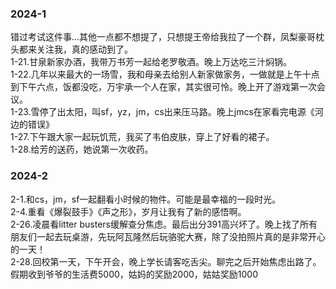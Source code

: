 ### 2024-1
错过考试这件事...其他一点都不想提了，只想提王帝给我拉了一个群，凤梨豪哥枕头都来关注我，真的感动到了。  
1-21.甘泉新家办酒，我带万书芳一起给老罗敬酒。晚上万达吃三汁焖锅。  
1-22.几年以来最大的一场雪，我和母亲去给别人新家做家务，一做就是上午十点到下午六点，饭都没吃，万宇承一个人在家，其实很可怜。晚上开了游戏第一次会议。  
1-23.雪停了出太阳，叫sf，yz，jm，cs出来压马路。晚上jmcs在家看完电源《河边的错误》  
1-27.下午跟大家一起玩饥荒，我买了韦伯皮肤，穿上了好看的裙子。  
1-28.给芳的送药，她说第一次收药。  
### 2024-2
2-1.和cs，jm，sf一起翻看小时候的物件。可能是最幸福的一段时光。  
2-4.重看《爆裂鼓手》《声之形》，岁月让我有了新的感悟啊。  
2-26.凌晨看litter busters缓解查分焦虑。最后出分391高兴坏了。晚上找了所有朋友们一起去玩桌游，先玩阿瓦隆然后玩骆驼大赛，除了没拍照片真的是非常开心的一天！  
2-28.回校第一天，下午开会，晚上学长请客吃舌尖。聊完之后开始焦虑出路了。  
假期收到爷爷的生活费5000，姑妈的奖励2000，姑姑奖励1000

